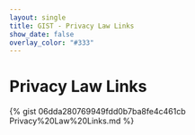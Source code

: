 ```yaml
---
layout: single
title: GIST - Privacy Law Links
show_date: false
overlay_color: "#333"
---
```


# Privacy Law Links

{% gist 06dda280769949fdd0b7ba8fe4c461cb Privacy%20Law%20Links.md %}
